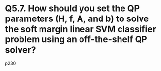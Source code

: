 # Q5.7. How should you set the QP parameters (H, f, A, and b) to solve the soft margin linear SVM classifier problem using an off-the-shelf QP solver?

p230
